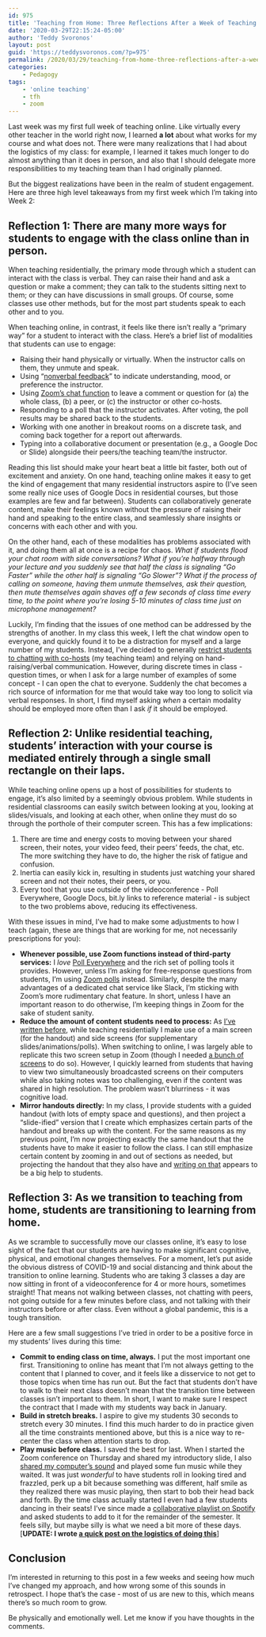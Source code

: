 ```yaml
---
id: 975
title: 'Teaching from Home: Three Reflections After a Week of Teaching Online'
date: '2020-03-29T22:15:24-05:00'
author: 'Teddy Svoronos'
layout: post
guid: 'https://teddysvoronos.com/?p=975'
permalink: /2020/03/29/teaching-from-home-three-reflections-after-a-week-of-teaching-online/
categories:
    - Pedagogy
tags:
    - 'online teaching'
    - tfh
    - zoom
---
```


Last week was my first full week of teaching online. Like virtually every other teacher in the world right now, I learned <strong>a lot</strong> about what works for my course and what does not. There were many realizations that I had about the logistics of my class: for example, I learned it takes much longer to do almost anything than it does in person, and also that I should delegate more responsibilities to my teaching team than I had originally planned.

But the biggest realizations have been in the realm of student engagement. Here are three high level takeaways from my first week which I’m taking into Week 2:
<h2>Reflection 1: There are many more ways for students to engage with the class online than in person.</h2>
When teaching residentially, the primary mode through which a student can interact with the class is verbal. They can raise their hand and ask a question or make a comment; they can talk to the students sitting next to them; or they can have discussions in small groups. Of course, some classes use other methods, but for the most part students speak to each other and to you.

When teaching online, in contrast, it feels like there isn’t really a “primary way” for a student to interact with the class. Here’s a brief list of modalities that students can use to engage:
<ul>
 	<li>Raising their hand physically or virtually. When the instructor calls on them, they unmute and speak.</li>
 	<li>Using “<a href="https://support.zoom.us/hc/en-us/articles/115001286183-Nonverbal-Feedback-During-Meetings">nonverbal feedback</a>” to indicate understanding, mood, or preference the instructor.</li>
 	<li>Using <a href="https://support.zoom.us/hc/en-us/articles/203650445-In-Meeting-Chat">Zoom’s chat function</a> to leave a comment or question for (a) the whole class, (b) a peer, or (c) the instructor or other co-hosts.</li>
 	<li>Responding to a poll that the instructor activates. After voting, the poll results may be shared back to the students.</li>
 	<li>Working with one another in breakout rooms on a discrete task, and coming back together for a report out afterwards.</li>
 	<li>Typing into a collaborative document or presentation (e.g., a Google Doc or Slide) alongside their peers/the teaching team/the instructor.</li>
</ul>
Reading this list should make your heart beat a little bit faster, both out of excitement and anxiety. On one hand, teaching online makes it easy to get the kind of engagement that many residential instructors aspire to (I’ve seen some really nice uses of Google Docs in residential courses, but those examples are few and far between). Students can collaboratively generate content, make their feelings known without the pressure of raising their hand and speaking to the entire class, and seamlessly share insights or concerns with each other and with you.

On the other hand, each of these modalities has problems associated with it, and doing them all at once is a recipe for chaos. <em>What if students flood your chat room with side conversations? What if you’re halfway through your lecture and you suddenly see that half the class is signaling “Go Faster” while the other half is signaling “Go Slower”? What if the process of calling on someone, having them unmute themselves, ask their question, then mute themselves again shaves off a few seconds of class time every time, to the point where you’re losing 5-10 minutes of class time just on microphone management?</em>

Luckily, I’m finding that the issues of one method can be addressed by the strengths of another. In my class this week, I left the chat window open to everyone, and quickly found it to be a distraction for myself and a large number of my students. Instead, I’ve decided to generally <a href="https://support.zoom.us/hc/en-us/articles/203650445-In-Meeting-Chat#h_2d8b4892-c816-44e6-963f-9c216dc2679d">restrict students to chatting with co-hosts</a> (my teaching team) and relying on hand-raising/verbal communication. However, during discrete times in class - question times, or when I ask for a large number of examples of some concept - I can open the chat to everyone. Suddenly the chat becomes a rich source of information for me that would take way too long to solicit via verbal responses. In short, I find myself asking <em>when</em> a certain modality should be employed more often than I ask <em>if</em> it should be employed.
<h2>Reflection 2: Unlike residential teaching, students’ interaction with your course is mediated entirely through a single small rectangle on their laps.</h2>
While teaching online opens up a host of possibilities for students to engage, it’s also limited by a seemingly obvious problem. While students in residential classrooms can easily switch between looking at you, looking at slides/visuals, and looking at each other, when online they must do so through the porthole of their computer screen. This has a few implications:
<ol>
 	<li>There are time and energy costs to moving between your shared screen, their notes, your video feed, their peers’ feeds, the chat, etc. The more switching they have to do, the higher the risk of fatigue and confusion.</li>
 	<li>Inertia can easily kick in, resulting in students just watching your shared screen and not their notes, their peers, or you.</li>
 	<li>Every tool that you use outside of the videoconference - Poll Everywhere, Google Docs, bit.ly links to reference material - is subject to the two problems above, reducing its effectiveness.</li>
</ol>
With these issues in mind, I’ve had to make some adjustments to how I teach (again, these are things that are working for me, not necessarily prescriptions for you):
<ul>
 	<li><strong>Whenever possible, use Zoom functions instead of third-party services:</strong> I <em>love</em> <a href="https://www.polleverywhere.com">Poll Everywhere</a> and the rich set of polling tools it provides. However, unless I’m asking for free-response questions from students, I’m using <a href="https://support.zoom.us/hc/en-us/articles/213756303-Polling-for-Meetings">Zoom polls</a> instead. Similarly, despite the many advantages of a dedicated chat service like Slack, I’m sticking with Zoom’s more rudimentary chat feature. In short, unless I have an important reason to do otherwise, I’m keeping things in Zoom for the sake of student sanity.</li>
 	<li><strong>Reduce the amount of content students need to process:</strong> As <a href="https://teddysvoronos.com/2017/11/26/my-setup/">I’ve written before</a>, while teaching residentially I make use of a main screen (for the handout) and side screens (for supplementary slides/animations/polls). When switching to online, I was largely able to replicate this two screen setup in Zoom (though I needed <a href="https://twitter.com/lukestein/status/1244015667939950593?s=21">a bunch of screens</a> to do so). However, I quickly learned from students that having to view two simultaneously broadcasted screens on their computers while also taking notes was too challenging, even if the content was shared in high resolution. The problem wasn’t blurriness - it was cognitive load.</li>
 	<li><strong>Mirror handouts directly:</strong> In my class, I provide students with a guided handout (with lots of empty space and questions), and then project a “slide-ified” version that I create which emphasizes certain parts of the handout and breaks up with the content. For the same reasons as my previous point, I’m now projecting exactly the same handout that the students have to make it easier to follow the class. I can still emphasize certain content by zooming in and out of sections as needed, but projecting the handout that they also have and <a href="https://teddysvoronos.com/2020/03/20/teaching-from-home-tfh-writing-on-a-tablet/">writing on that</a> appears to be a big help to students.</li>
</ul>
<h2>Reflection 3: As we transition to teaching from home, students are transitioning to learning from home.</h2>
As we scramble to successfully move our classes online, it’s easy to lose sight of the fact that our students are having to make significant cognitive, physical, and emotional changes themselves. For a moment, let’s put aside the obvious distress of COVID-19 and social distancing and think about the transition to online learning. Students who are taking 3 classes a day are now sitting in front of a videoconference for 4 or more hours, sometimes straight! That means not walking between classes, not chatting with peers, not going outside for a few minutes before class, and not talking with their instructors before or after class. Even without a global pandemic, this is a tough transition.

Here are a few small suggestions I’ve tried in order to be a positive force in my students’ lives during this time:
<ul>
 	<li><strong>Commit to ending class on time, always.</strong> I put the most important one first. Transitioning to online has meant that I’m not always getting to the content that I planned to cover, and it feels like a disservice to not get to those topics when time has run out. But the fact that students don’t have to walk to their next class doesn’t mean that the transition time between classes isn’t important to them. In short, I want to make sure I respect the contract that I made with my students way back in January.</li>
 	<li><strong>Build in stretch breaks.</strong> I aspire to give my students 30 seconds to stretch every 30 minutes. I find this much harder to do in practice given all the time constraints mentioned above, but this is a nice way to re-center the class when attention starts to drop.</li>
 	<li><strong>Play music before class.</strong> I saved the best for last. When I started the Zoom conference on Thursday and shared my introductory slide, I also <a href="https://support.zoom.us/hc/en-us/articles/201362643-Sharing-Computer-Sound-During-Screen-Sharing">shared my computer’s sound</a> and played some fun music while they waited. It was just <em>wonderful</em> to have students roll in looking tired and frazzled, perk up a bit because something was different, half smile as they realized there was music playing, then start to bob their head back and forth. By the time class actually started I even had a few students dancing in their seats! I’ve since made a <a href="https://support.spotify.com/us/article/create-playlists-with-your-friends/">collaborative playlist on Spotify</a> and asked students to add to it for the remainder of the semester. It feels silly, but maybe silly is what we need a bit more of these days. [<strong>UPDATE: I wrote <a href="https://teddysvoronos.com/2020/08/13/playing-a-collaborative-playlist-on-zoom/">a quick post on the logistics of doing this</a></strong>]</li>
</ul>
<h2>Conclusion</h2>
I’m interested in returning to this post in a few weeks and seeing how much I’ve changed my approach, and how wrong some of this sounds in retrospect. I hope that’s the case - most of us are new to this, which means there’s so much room to grow.

Be physically and emotionally well. Let me know if you have thoughts in the comments.